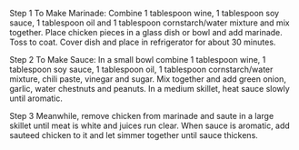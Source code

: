 Step 1
To Make Marinade: Combine 1 tablespoon wine, 1 tablespoon soy sauce, 1 tablespoon oil and 1 tablespoon cornstarch/water mixture and mix together. Place chicken pieces in a glass dish or bowl and add marinade. Toss to coat. Cover dish and place in refrigerator for about 30 minutes.

Step 2
To Make Sauce: In a small bowl combine 1 tablespoon wine, 1 tablespoon soy sauce, 1 tablespoon oil, 1 tablespoon cornstarch/water mixture, chili paste, vinegar and sugar. Mix together and add green onion, garlic, water chestnuts and peanuts. In a medium skillet, heat sauce slowly until aromatic.

Step 3
Meanwhile, remove chicken from marinade and saute in a large skillet until meat is white and juices run clear. When sauce is aromatic, add sauteed chicken to it and let simmer together until sauce thickens.